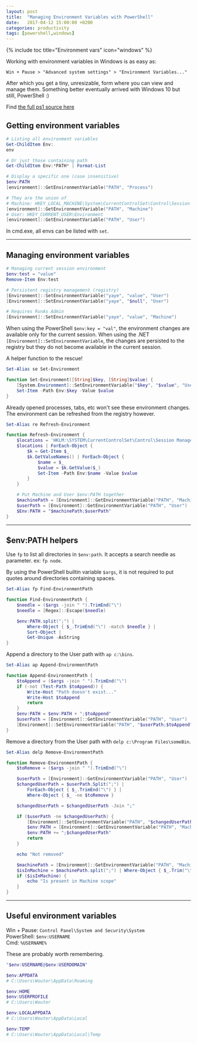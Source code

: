 ```yaml
---
layout: post
title:  "Managing Environment Variables with PowerShell"
date:   2017-04-12 15:00:00 +0200
categories: productivity
tags: [powershell,windows]
---
```


{% include toc title="Environment vars" icon="windows" %}

Working with environment variables in Windows is as easy as:  
```
Win + Pause > "Advanced system settings" > "Environment Variables..."
```
After which you get a tiny, unresizable, form where you can view and manage them.
Something better eventually arrived with Windows 10 but still, PowerShell :)

<!--more-->

Find [the full ps1 source here][github-powershell-envpath]

Getting environment variables
-----------------------------

```powershell
# Listing all environment variables
Get-ChildItem Env:
env

# Or just those containing path
Get-ChildItem Env:*PATH* | Format-List

# Display a specific one (case insensitive)
$env:PATH
[environment]::GetEnvironmentVariable("PATH", "Process")

# They are the union of
# Machine: HKEY_LOCAL_MACHINE\System\CurrentControlSet\Control\Session Manager\Environment
[environment]::GetEnvironmentVariable("PATH", "Machine")
# User: HKEY_CURRENT_USER\Environment
[environment]::GetEnvironmentVariable("PATH", "User")
```

In cmd.exe, all envs can be listed with `set`.


* * *


Managing environment variables
------------------------------

```powershell
# Managing current session environment
$env:test = "value"
Remove-Item Env:test

# Persistent registry management (registry)
[Environment]::SetEnvironmentVariable("yaye", "value", "User")
[Environment]::SetEnvironmentVariable("yaye", "$null", "User")

# Requires RunAs Admin
[Environment]::SetEnvironmentVariable("yaye", "value", "Machine")
```

When using the PowerShell `$env:key = "val"`, the environment changes are available only for the current session.
When using the .NET `[Environment]::SetEnvironmentVariable`, the changes are persisted to the registry
but they do not become available in the current session.

A helper function to the rescue!

```powershell
Set-Alias se Set-Environment

function Set-Environment([String]$key, [String]$value) {
	[System.Environment]::SetEnvironmentVariable("$key", "$value", "User")
	Set-Item -Path Env:$key -Value $value
}
```

Already opened processes, tabs, etc won't see these environment changes.
The environment can be refreshed from the registry however.

```powershell
Set-Alias re Refresh-Environment

function Refresh-Environment {
	$locations = 'HKLM:\SYSTEM\CurrentControlSet\Control\Session Manager\Environment', 'HKCU:\Environment'
	$locations | ForEach-Object {
		$k = Get-Item $_
		$k.GetValueNames() | ForEach-Object {
			$name = $_
			$value = $k.GetValue($_)
			Set-Item -Path Env:$name -Value $value
		}
	}

	# Put Machine and User $env:PATH together
	$machinePath = [Environment]::GetEnvironmentVariable("PATH", "Machine")
	$userPath = [Environment]::GetEnvironmentVariable("PATH", "User")
	$Env:PATH = "$machinePath;$userPath"
}
```


* * *


$env:PATH helpers
-----------------

Use `fp` to list all directories in `$env:path`.
It accepts a search needle as parameter. ex: `fp node`.

By using the PowerShell builtin variable `$args`, it is not required to
put quotes around directories containing spaces.

```powershell
Set-Alias fp Find-EnvironmentPath

function Find-EnvironmentPath {
	$needle = ($args -join " ").TrimEnd("\")
	$needle = [Regex]::Escape($needle)

	$env:PATH.split(";") |
		Where-Object { $_.TrimEnd("\") -match $needle } |
		Sort-Object |
		Get-Unique -AsString
}
```

Append a directory to the User path with `ap c:\bins`.

```powershell
Set-Alias ap Append-EnvironmentPath

function Append-EnvironmentPath {
	$toAppend = ($args -join " ").TrimEnd("\")
	if (-not (Test-Path $toAppend)) {
		Write-Host "Path doesn't exist..."
		Write-Host $toAppend
		return
	}
	$env:PATH = $env:PATH + ";$toAppend"
	$userPath = [Environment]::GetEnvironmentVariable("PATH", "User")
	[Environment]::SetEnvironmentVariable("PATH", "$userPath;$toAppend", "User")
}
```

Remove a directory from the User path with `delp c:\Program Files\someBin`.

```powershell
Set-Alias delp Remove-EnvironmentPath

function Remove-EnvironmentPath {
	$toRemove = ($args -join " ").TrimEnd("\")

	$userPath = [Environment]::GetEnvironmentVariable("PATH", "User")
	$changedUserPath = $userPath.Split(";") |
		ForEach-Object { $_.TrimEnd("\") } |
		Where-Object { $_ -ne $toRemove }

	$changedUserPath = $changedUserPath -Join ";"

	if ($userPath -ne $changedUserPath) {
		[Environment]::SetEnvironmentVariable("PATH", "$changedUserPath", "User")
		$env:PATH = [Environment]::GetEnvironmentVariable("PATH", "Machine")
		$env:PATH += ";$changedUserPath"
		return
	}

	echo "Not removed"

	$machinePath = [Environment]::GetEnvironmentVariable("PATH", "Machine")
	$isInMachine = $machinePath.split(";") | Where-Object { $_.Trim("\") -eq $toRemove }
	if ($isInMachine) {
		echo "Is present in Machine scope"
	}
}
```


* * *


Useful environment variables
----------------------------

Win + Pause: `Control Panel\System and Security\System`  
PowerShell: `$env:USERNAME`  
Cmd: `%USERNAME%`  

These are probably worth remembering.

```powershell
"$env:USERNAME@$env:USERDOMAIN"

$env:APPDATA
# C:\Users\Wouter\AppData\Roaming

$env:HOME
$env:USERPROFILE
# C:\Users\Wouter

$env:LOCALAPPDATA
# C:\Users\Wouter\AppData\Local

$env:TEMP
# C:\Users\Wouter\AppData\Local\Temp
```

[github-powershell-envpath]: https://github.com/Laoujin/dotfiles/blob/master/config/shells/PowerShell/envpath.ps1
